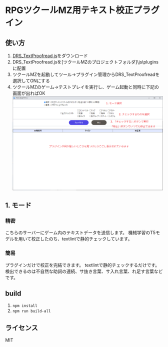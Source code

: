 # RPGツクールMZ用テキスト校正プラグイン

## 使い方
1. [DRS_TextProofread.js](https://github.com/doujinreviewers/DRS_TextProofread/releases/download/v1.0.0/DRS_TextProofread.js)をダウンロード
2. DRS_TextProofread.jsを\[ツクールMZのプロジェクトフォルダ]\js\pluginsに配置
3. ツクールMZを起動してツール→プラグイン管理からDRS_TextProofreadを選択してONにする
4. ツクールMZのゲーム→テストプレイを実行し、ゲーム起動と同時に下記の画面が出ればOK
![usage](usage.png)

## 1. モード
### 精密
こちらのサーバーにゲーム内のテキストデータを送信します。
機械学習のT5モデルを用いて校正したのち、textlintで静的チェックしています。

### 簡易
プラグインだけで校正を完結できます。
textlintで静的チェックするだけです。
検出できるのは不自然な助詞の連続、サ抜き言葉、サ入れ言葉、れ足す言葉などです。

## build
1. `npm install`
2. `npm run build-all`

## ライセンス
MIT